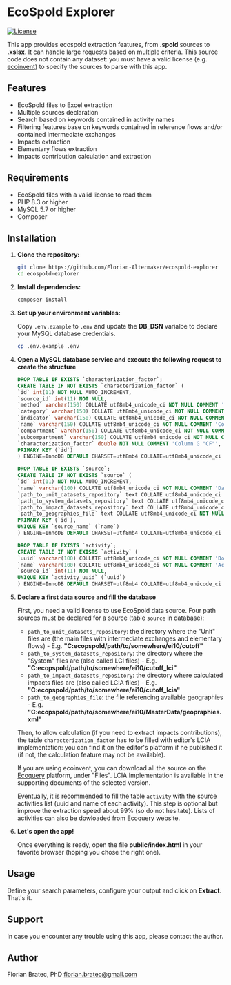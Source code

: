 # EcoSpold Explorer

[![License](https://img.shields.io/badge/license-MIT-blue.svg)](LICENSE)

This app provides ecospold extraction features, from **.spold** sources to **.xslsx**. It can handle large requests based on multiple criteria. This source code does not contain any dataset: you must have a valid license (e.g. [ecoinvent](https://ecoinvent.org/)) to specify the sources to parse with this app.

## Features

- EcoSpold files to Excel extraction
- Multiple sources declaration
- Search based on keywords contained in activity names
- Filtering features base on keywords contained in reference flows and/or contained intermediate exchanges
- Impacts extraction
- Elementary flows extraction
- Impacts contribution calculation and extraction

## Requirements

- EcoSpold files with a valid license to read them
- PHP 8.3 or higher
- MySQL 5.7 or higher
- Composer

## Installation

1. **Clone the repository:**

    ```bash
    git clone https://github.com/Florian-Altermaker/ecospold-explorer
    cd ecospold-explorer
    ```

2. **Install dependencies:**

    ```bash
    composer install
    ```

3. **Set up your environment variables:**

    Copy `.env.example` to `.env` and update the **DB_DSN** varialbe to declare your MySQL database credentials.

    ```bash
    cp .env.example .env
    ```

4. **Open a MySQL database service and execute the following request to create the structure**

    ```sql
    DROP TABLE IF EXISTS `characterization_factor`;
    CREATE TABLE IF NOT EXISTS `characterization_factor` (
    `id` int(11) NOT NULL AUTO_INCREMENT,
    `source_id` int(11) NOT NULL,
    `method` varchar(150) COLLATE utf8mb4_unicode_ci NOT NULL COMMENT 'Column A "Method"',
    `category` varchar(150) COLLATE utf8mb4_unicode_ci NOT NULL COMMENT 'Column B "Category"',
    `indicator` varchar(150) COLLATE utf8mb4_unicode_ci NOT NULL COMMENT 'Column C "Indicator"',
    `name` varchar(150) COLLATE utf8mb4_unicode_ci NOT NULL COMMENT 'Column D "Name"',
    `compartment` varchar(150) COLLATE utf8mb4_unicode_ci NOT NULL COMMENT 'Column E "Compartment"',
    `subcompartment` varchar(150) COLLATE utf8mb4_unicode_ci NOT NULL COMMENT 'Column F "Subcompartment"',
    `characterization_factor` double NOT NULL COMMENT 'Column G "CF"',
    PRIMARY KEY (`id`)
    ) ENGINE=InnoDB DEFAULT CHARSET=utf8mb4 COLLATE=utf8mb4_unicode_ci COMMENT='This table is based on file "LCIA implementation" available on Ecoquery platform';

    DROP TABLE IF EXISTS `source`;
    CREATE TABLE IF NOT EXISTS `source` (
    `id` int(11) NOT NULL AUTO_INCREMENT,
    `name` varchar(100) COLLATE utf8mb4_unicode_ci NOT NULL COMMENT 'Database name and version (e.g. "ecoinvent 3.10 - cutoff")',
    `path_to_unit_datasets_repository` text COLLATE utf8mb4_unicode_ci NOT NULL COMMENT 'Path to folder containing UNIT datasets (e.g. "/path/to/somewhere/ei10/cutoff")',
    `path_to_system_datasets_repository` text COLLATE utf8mb4_unicode_ci NOT NULL COMMENT 'Path to folder containing SYSTEM datasets (e.g. "/path/to/somewhere/ei10/cutoff_lci")',
    `path_to_impact_datasets_repository` text COLLATE utf8mb4_unicode_ci NOT NULL COMMENT 'Path to folder containing LCIA results datasets (e.g. "/path/to/somewhere/ei10/cutoff_lcia")',
    `path_to_geographies_file` text COLLATE utf8mb4_unicode_ci NOT NULL COMMENT 'Path to file containing geographies (e.g. "/path/to/somewhere/ei10/MasterData/geopraphies.xml")',
    PRIMARY KEY (`id`),
    UNIQUE KEY `source_name` (`name`)
    ) ENGINE=InnoDB DEFAULT CHARSET=utf8mb4 COLLATE=utf8mb4_unicode_ci COMMENT='Available sources of EcoSpold datasets';

    DROP TABLE IF EXISTS `activity`;
    CREATE TABLE IF NOT EXISTS `activity` (
    `uuid` varchar(100) COLLATE utf8mb4_unicode_ci NOT NULL COMMENT 'Double UUID used to name ecospold files, without ".spold" extension',
    `name` varchar(100) COLLATE utf8mb4_unicode_ci NOT NULL COMMENT 'Activity name',
    `source_id` int(11) NOT NULL,
    UNIQUE KEY `activity_uuid` (`uuid`)
    ) ENGINE=InnoDB DEFAULT CHARSET=utf8mb4 COLLATE=utf8mb4_unicode_ci COMMENT='Optional list of activities to speed up parsing';
    ```

5. **Declare a first data source and fill the database**

    First, you need a valid license to use EcoSpold data source. Four path sources must be declared for a source (table `source` in database):
    - `path_to_unit_datasets_repository`: the directory where the "Unit" files are (the main files with intermediate exchanges and elementary flows) - E.g. __"C:ecopspold/path/to/somewhere/ei10/cutoff"__
    - `path_to_system_datasets_repository`: the directory where the "System" files are (also called LCI files) - E.g. __"C:ecopspold/path/to/somewhere/ei10/cutoff_lci"__
    - `path_to_impact_datasets_repository`: the directory where calculated impacts files are (also called LCIA files) - E.g. __"C:ecopspold/path/to/somewhere/ei10/cutoff_lcia"__
    - `path_to_geographies_file`: the file referencing available geographies - E.g. __"C:ecopspold/path/to/somewhere/ei10/MasterData/geopraphies.xml"__

    Then, to allow calculation (if you need to extract impacts contributions), the table `characterization_factor` has to be filled with editor's LCIA implementation: you can find it on the editor's platform if he published it (if not, the calculation feature may not be available).

    If you are using ecoinvent, you can download all the source on the [Ecoquery](https://ecoquery.ecoinvent.org) platform, under "Files". LCIA Implementation is available in the supporting documents of the selected version.

    Eventually, it is recommended to fill the table `activity` with the source activities list (uuid and name of each activity). This step is optional but improve the extraction speed about 99% (so do not hesitate). Lists of activities can also be dowloaded from Ecoquery website.

6. **Let's open the app!**

    Once everything is ready, open the file __public/index.html__ in your favorite browser (hoping you chose the right one).


## Usage

Define your search parameters, configure your output and click on **Extract**. That's it.

## Support

In case you encounter any trouble using this app, please contact the author.

## Author

Florian Bratec, PhD <florian.bratec@gmail.com>